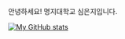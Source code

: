 안녕하세요!
명지대학교
심은지입니다.

[![My GitHub stats](https://github-readme-stats.vercel.app/api?username=eunblue)](https://github.com/eunblue/github-readme-stats)


